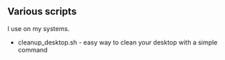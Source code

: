 ## Various scripts

I use on my systems.

* cleanup_desktop.sh - easy way to clean your desktop with a simple command
